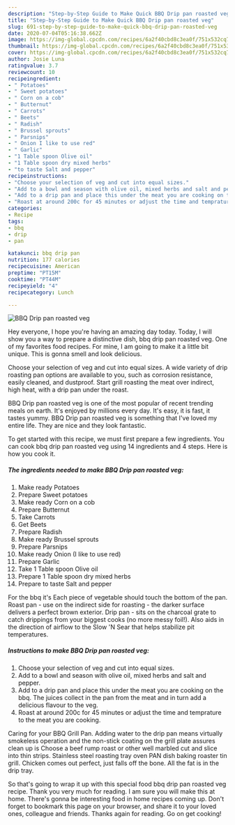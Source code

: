 ```yaml
---
description: "Step-by-Step Guide to Make Quick BBQ Drip pan roasted veg"
title: "Step-by-Step Guide to Make Quick BBQ Drip pan roasted veg"
slug: 691-step-by-step-guide-to-make-quick-bbq-drip-pan-roasted-veg
date: 2020-07-04T05:16:38.662Z
image: https://img-global.cpcdn.com/recipes/6a2f40cbd8c3ea0f/751x532cq70/bbq-drip-pan-roasted-veg-recipe-main-photo.jpg
thumbnail: https://img-global.cpcdn.com/recipes/6a2f40cbd8c3ea0f/751x532cq70/bbq-drip-pan-roasted-veg-recipe-main-photo.jpg
cover: https://img-global.cpcdn.com/recipes/6a2f40cbd8c3ea0f/751x532cq70/bbq-drip-pan-roasted-veg-recipe-main-photo.jpg
author: Josie Luna
ratingvalue: 3.7
reviewcount: 10
recipeingredient:
- " Potatoes"
- " Sweet potatoes"
- " Corn on a cob"
- " Butternut"
- " Carrots"
- " Beets"
- " Radish"
- " Brussel sprouts"
- " Parsnips"
- " Onion I like to use red"
- " Garlic"
- "1 Table spoon Olive oil"
- "1 Table spoon dry mixed herbs"
- "to taste Salt and pepper"
recipeinstructions:
- "Choose your selection of veg and cut into equal sizes."
- "Add to a bowl and season with olive oil, mixed herbs and salt and pepper."
- "Add to a drip pan and place this under the meat you are cooking on the bbq. The juices collect in the pan from the meat and in turn add a delicious flavour to the veg."
- "Roast at around 200c for 45 minutes or adjust the time and temprature to the meat you are cooking."
categories:
- Recipe
tags:
- bbq
- drip
- pan

katakunci: bbq drip pan 
nutrition: 177 calories
recipecuisine: American
preptime: "PT15M"
cooktime: "PT44M"
recipeyield: "4"
recipecategory: Lunch

---
```



![BBQ Drip pan roasted veg](https://img-global.cpcdn.com/recipes/6a2f40cbd8c3ea0f/751x532cq70/bbq-drip-pan-roasted-veg-recipe-main-photo.jpg)

Hey everyone, I hope you're having an amazing day today. Today, I will show you a way to prepare a distinctive dish, bbq drip pan roasted veg. One of my favorites food recipes. For mine, I am going to make it a little bit unique. This is gonna smell and look delicious.

Choose your selection of veg and cut into equal sizes. A wide variety of drip roasting pan options are available to you, such as corrosion resistance, easily cleaned, and dustproof. Start grill roasting the meat over indirect, high heat, with a drip pan under the roast.

BBQ Drip pan roasted veg is one of the most popular of recent trending meals on earth. It's enjoyed by millions every day. It's easy, it is fast, it tastes yummy. BBQ Drip pan roasted veg is something that I've loved my entire life. They are nice and they look fantastic.


To get started with this recipe, we must first prepare a few ingredients. You can cook bbq drip pan roasted veg using 14 ingredients and 4 steps. Here is how you cook it.

<!--inarticleads1-->

##### The ingredients needed to make BBQ Drip pan roasted veg:

1. Make ready  Potatoes
1. Prepare  Sweet potatoes
1. Make ready  Corn on a cob
1. Prepare  Butternut
1. Take  Carrots
1. Get  Beets
1. Prepare  Radish
1. Make ready  Brussel sprouts
1. Prepare  Parsnips
1. Make ready  Onion (I like to use red)
1. Prepare  Garlic
1. Take 1 Table spoon Olive oil
1. Prepare 1 Table spoon dry mixed herbs
1. Prepare to taste Salt and pepper


For the bbq it&#39;s Each piece of vegetable should touch the bottom of the pan. Roast pan - use on the indirect side for roasting - the darker surface delivers a perfect brown exterior. Drip pan - sits on the charcoal grate to catch drippings from your biggest cooks (no more messy foil!). Also aids in the direction of airflow to the Slow &#39;N Sear that helps stabilize pit temperatures. 

<!--inarticleads2-->

##### Instructions to make BBQ Drip pan roasted veg:

1. Choose your selection of veg and cut into equal sizes.
1. Add to a bowl and season with olive oil, mixed herbs and salt and pepper.
1. Add to a drip pan and place this under the meat you are cooking on the bbq. The juices collect in the pan from the meat and in turn add a delicious flavour to the veg.
1. Roast at around 200c for 45 minutes or adjust the time and temprature to the meat you are cooking.


Caring for your BBQ Grill Pan. Adding water to the drip pan means virtually smokeless operation and the non-stick coating on the grill plate assures clean up is Choose a beef rump roast or other well marbled cut and slice into thin strips. Stainless steel roasting tray oven PAN dish baking roaster tin grill. Chicken comes out perfect, just falls off the bone. All the fat is in the drip tray. 

So that's going to wrap it up with this special food bbq drip pan roasted veg recipe. Thank you very much for reading. I am sure you will make this at home. There's gonna be interesting food in home recipes coming up. Don't forget to bookmark this page on your browser, and share it to your loved ones, colleague and friends. Thanks again for reading. Go on get cooking!
